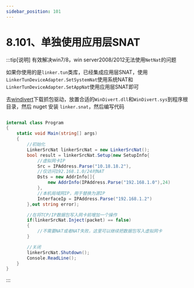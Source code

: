 ```yaml
---
sidebar_position: 101
---
```


# 8.101、单独使用应用层SNAT

:::tip[说明]
有效解决win7/8，win server2008/2012无法使用`NetNat`的问题

如果你使用的是`linker.tun`类库，已经集成应用层SNAT，使用`LinkerTunDeviceAdapter.SetSystemNat`使用系统NAT和`LinkerTunDeviceAdapter.SetAppNat`使用应用层SNAT即可


去<a href="https://reqrypt.org/windivert.html">windivert</a>下载抓包驱动，放置合适的`WinDivert.dll`和`WinDivert.sys`到程序根目录，然后 nuget 安装 `linker.snat`，然后编写代码

```c#

internal class Program
{
    static void Main(string[] args)
    {
        //初始化
        LinkerSrcNat linkerSrcNat = new LinkerSrcNat();
        bool result = linkerSrcNat.Setup(new SetupInfo{
            //虚拟网卡IP
            Src = IPAddress.Parse("10.18.18.2"),
            //仅访问192.168.1.0/24时NAT
            Dsts = new AddrInfo[]{ 
                new AddrInfo(IPAddress.Parse("192.168.1.0"),24)  
            },
            //本机局域网IP，用于替换为源IP
            InterfaceIp = IPAddress.Parse("192.168.1.2") 
        },out string error);

        //在将TCP/IP数据包写入网卡前增加一个操作
        if(linkerSrcNat.Inject(packet) == false)
        {
            //不需要NAT或者NAT失败，这里可以继续把数据包写入虚拟网卡
        }

        //关闭
        linkerSrcNat.Shutdown();
        Console.ReadLine();
    }
}

```
:::
